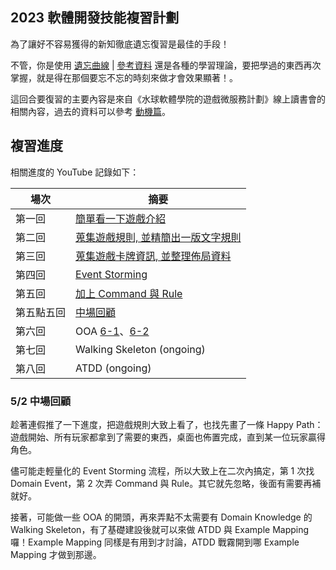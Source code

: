 ## 2023 軟體開發技能複習計劃

為了讓好不容易獲得的新知徹底遺忘復習是最佳的手段！

不管，你是使用 [遺忘曲線](https://zh.wikipedia.org/zh-tw/%E9%81%97%E5%BF%98%E6%9B%B2%E7%BA%BF) | [參考資料](https://www.youtube.com/watch?v=zbu9WBAZCZE)
還是各種的學習理論，要把學過的東西再次掌握，就是得在那個要忘不忘的時刻來做才會效果顯著！。

這回合要復習的主要內容是來自《水球軟體學院的遊戲微服務計劃》線上讀書會的相關內容，過去的資料可以參考 [動機篇](docs/motivation.md)。

## 複習進度

相關進度的 YouTube 記錄如下：

| 場次    | 摘要                                                                                                        |
|-------|-----------------------------------------------------------------------------------------------------------|
| 第一回   | [簡單看一下遊戲介紹](https://www.youtube.com/watch?v=b-lr7aRmjBg)                                                  |
| 第二回   | [蒐集遊戲規則, 並精簡出一版文字規則](https://www.youtube.com/watch?v=4NnSTflmih0)                                         |
| 第三回   | [蒐集遊戲卡牌資訊, 並整理佈局資料](https://www.youtube.com/watch?v=JQFVOQ8LNTM)                                          |
| 第四回   | [Event Storming](https://www.youtube.com/watch?v=eZeaLqyz1ss)                                             |
| 第五回   | [加上 Command 與 Rule](https://www.youtube.com/watch?v=dUl3J6j8UrU)                                          |
| 第五點五回 | [中場回顧](https://www.youtube.com/watch?v=sdTWeMaCuvU)                                                       |
| 第六回   | OOA [6-1](https://www.youtube.com/watch?v=HfZJAue0ioc)、[6-2](https://www.youtube.com/watch?v=t-MaN5L8qsA) | 
| 第七回   | Walking Skeleton (ongoing)                                                                                |
| 第八回   | ATDD (ongoing)                                                                                            |

### 5/2 中場回顧

趁著連假推了一下進度，把遊戲規則大致上看了，也找先畫了一條 Happy Path：遊戲開始、所有玩家都拿到了需要的東西，桌面也佈置完成，直到某一位玩家贏得角色。

儘可能走輕量化的 Event Storming 流程，所以大致上在二次內搞定，第 1 次找 Domain Event，第 2 次弄 Command 與
Rule。其它就先忽略，後面有需要再補就好。

接著，可能做一些 OOA 的開頭，再來弄點不太需要有 Domain Knowledge 的 Walking Skeleton，有了基礎建設後就可以來做 ATDD 與
Example Mapping 囉！Example Mapping 同樣是有用到才討論，ATDD 戰霧開到哪 Example Mapping 才做到那邊。